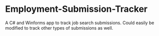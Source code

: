 # Employment-Submission-Tracker
A C# and Winforms app to track job search submissions. Could easily be modified to track other types of submissions as well.
